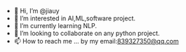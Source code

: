 - 👋 Hi, I’m @jiauy
- 👀 I’m interested in AI,ML,software project.
- 🌱 I’m currently learning NLP.
- 💞️ I’m looking to collaborate on any python project.
- 📫 How to reach me ... by my email:839327350@qq.com

<!---
jiauy/jiauy is a ✨ special ✨ repository because its `README.md` (this file) appears on your GitHub profile.
You can click the Preview link to take a look at your changes.
--->
